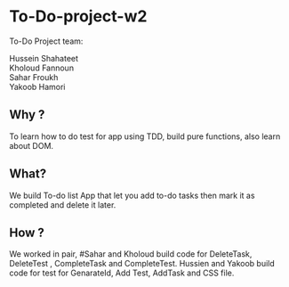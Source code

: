 # To-Do-project-w2

To-Do Project team: <br>

Hussein Shahateet<br>
Kholoud Fannoun<br>
Sahar Froukh<br>
Yakoob Hamori<br>

## Why ? <br>
To learn how to do test for app using TDD, build pure functions, also learn about DOM. <br>


## What?<br>
We build To-do list App that let you add to-do tasks then mark it as completed and delete it later.

## How ? <br>
We worked in pair, #Sahar and Kholoud build code for DeleteTask, DeleteTest , CompleteTask and CompleteTest.
Hussien and Yakoob build code for test for GenarateId, Add Test, AddTask and CSS file.





